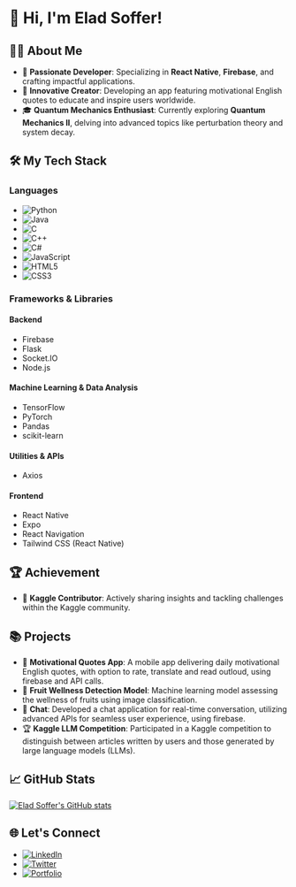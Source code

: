 # 👋 Hi, I'm Elad Soffer!

## 👨‍💻 About Me
- 🌟 **Passionate Developer**: Specializing in **React Native**, **Firebase**, and crafting impactful applications.  
- 🚀 **Innovative Creator**: Developing an app featuring motivational English quotes to educate and inspire users worldwide.  
- 🎓 **Quantum Mechanics Enthusiast**: Currently exploring **Quantum Mechanics II**, delving into advanced topics like perturbation theory and system decay.

## 🛠️ My Tech Stack

### **Languages**
- ![Python](https://img.shields.io/badge/-Python-3776AB?logo=python&logoColor=white)
- ![Java](https://img.shields.io/badge/-Java-007396?logo=java&logoColor=white)
- ![C](https://img.shields.io/badge/-C-A8B9CC?logo=c&logoColor=white)
- ![C++](https://img.shields.io/badge/-C++-00599C?logo=c%2B%2B&logoColor=white)
- ![C#](https://img.shields.io/badge/-C%23-239120?logo=c-sharp&logoColor=white)
- ![JavaScript](https://img.shields.io/badge/-JavaScript-F7DF1E?logo=javascript&logoColor=black)
- ![HTML5](https://img.shields.io/badge/-HTML5-E34F26?logo=html5&logoColor=white)
- ![CSS3](https://img.shields.io/badge/-CSS3-1572B6?logo=css3&logoColor=white)


### **Frameworks & Libraries**

#### **Backend**
- Firebase  
- Flask  
- Socket.IO  
- Node.js  

#### **Machine Learning & Data Analysis**
- TensorFlow  
- PyTorch  
- Pandas  
- scikit-learn  

#### **Utilities & APIs**
- Axios  

#### **Frontend**
- React Native  
- Expo  
- React Navigation  
- Tailwind CSS (React Native)  

## 🏆 Achievement
- 🥇 **Kaggle Contributor**: Actively sharing insights and tackling challenges within the Kaggle community.  

## 📚 Projects
- 🌠 **Motivational Quotes App**: A mobile app delivering daily motivational English quotes, with option to rate, translate and read outloud, using firebase and API calls.  
- 🍎 **Fruit Wellness Detection Model**: Machine learning model assessing the wellness of fruits using image classification.  
- 💬 **Chat**: Developed a chat application for real-time conversation, utilizing advanced APIs for seamless user experience, using firebase.
- 🏆 **Kaggle LLM Competition**: Participated in a Kaggle competition to distinguish between articles written by users and those generated by large language models (LLMs).

## 📈 GitHub Stats

[![Elad Soffer's GitHub stats](https://github-readme-stats.vercel.app/api?username=yourusername&show_icons=true&theme=radical)](https://github.com/yourusername)

## 🌐 Let's Connect
- [![LinkedIn](https://img.shields.io/badge/LinkedIn-Elad%20Soffer-blue)](your-linkedin-url)  
- [![Twitter](https://img.shields.io/badge/Twitter-@YourHandle-blue)](your-twitter-url)  
- [![Portfolio](https://img.shields.io/badge/Portfolio-Visit%20Site-green)](your-portfolio-url)
